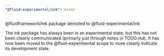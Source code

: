 ```yaml
---
"@fluid-experimental/ink": minor
---
```


@fluidframework/ink package demoted to @fluid-experimental/ink

The ink package has always been in an experimental state, but this has not been clearly communicated (primarly just through notes in TODO.md). It has now been moved to the @fluid-experimental scope to more clearly indicate its development state.
